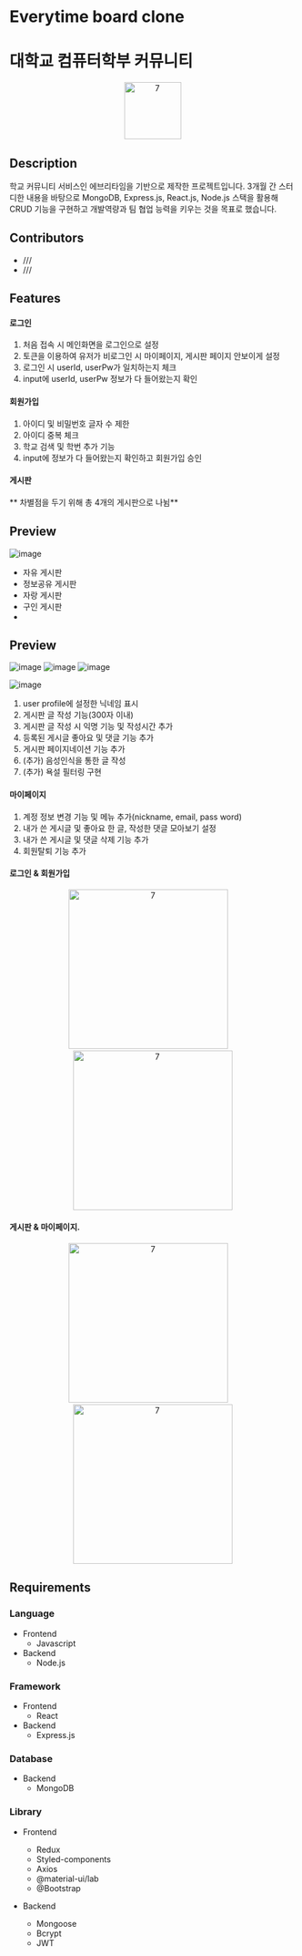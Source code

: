 # Everytime board clone

# 대학교 컴퓨터학부 커뮤니티 
 
<p align="center">
  <img width="100" alt="7" src="http://www.semyung.ac.kr/images/kor/sub01/bs01_sem_00.jpg">
</p>
 
## Description 

학교 커뮤니티 서비스인 에브리타임을 기반으로 제작한 프로젝트입니다. 3개월 간 스터디한 내용을 바탕으로 MongoDB, Express.js, React.js, Node.js 스택을 활용해 CRUD 기능을 구현하고 개발역량과 팀 협업 능력을 키우는 것을 목표로 했습니다.

## Contributors

- /// 
- ///

## Features
 
#### 로그인

1. 처음 접속 시 메인화면을 로그인으로 설정
2. 토큰을 이용하여 유저가 비로그인 시 마이페이지, 게시판 페이지 안보이게 설정
3. 로그인 시 userId, userPw가 일치하는지 체크
4. input에 userId, userPw 정보가 다 들어왔는지 확인

#### 회원가입

1. 아이디 및 비밀번호 글자 수 제한
2. 아이디 중복 체크
3. 학교 검색 및 학번 추가 기능
4. input에 정보가 다 들어왔는지 확인하고 회원가입 승인

#### 게시판

** 차별점을 두기 위해 총 4개의 게시판으로 나뉨**

## Preview
![image](https://user-images.githubusercontent.com/93184838/174944445-8fa8f870-3ca9-4208-a2aa-682ec7537800.png)

- 자유 게시판
- 정보공유 게시판
- 자랑 게시판
- 구인 게시판
- 
## Preview
![image](https://user-images.githubusercontent.com/93184838/174944610-6574d1f9-ea7e-40c6-984a-3d96dd570c24.png)
![image](https://user-images.githubusercontent.com/93184838/174944692-10725d2c-770a-4655-a97a-e7c2f51083b4.png)
![image](https://user-images.githubusercontent.com/93184838/174944701-9c7fdac5-f4e9-4a77-9163-6a3ae262f74d.png)

![image](https://user-images.githubusercontent.com/93184838/174944615-e46b9bfe-79d5-454c-b680-7085c8df1bd0.png)


1. user profile에 설정한 닉네임 표시
2. 게시판 글 작성 기능(300자 이내)
3. 게시판 글 작성 시 익명 기능 및 작성시간 추가
4. 등록된 게시글 좋아요 및 댓글 기능 추가
5. 게시판 페이지네이션 기능 추가
6. (추가) 음성인식을 통한 글 작성
7. (추가) 욕설 필터링 구현




#### 마이페이지

1. 계정 정보 변경 기능 및 메뉴 추가(nickname, email, pass word)
2. 내가 쓴 게시글 및 좋아요 한 글, 작성한 댓글 모아보기 설정
3. 내가 쓴 게시글 및 댓글 삭제 기능 추가
4. 회원탈퇴 기능 추가

#### 로그인 & 회원가입

<p align="center">
  <img width="280" alt="7" src="https://user-images.githubusercontent.com/71811780/108114998-e01c5000-70dc-11eb-97d2-de160f368d5a.gif">
  &nbsp;&nbsp;&nbsp;
  <img width="280" alt="7" src="https://user-images.githubusercontent.com/71811780/108112315-44d5ab80-70d9-11eb-8595-eda8af5d9d76.gif">
</p>

#### 게시판 & 마이페이지.

<p align="center">
  <img width="280" alt="7" src="https://user-images.githubusercontent.com/71811780/108112312-43a47e80-70d9-11eb-8b93-b34216d96f22.gif">
  &nbsp;&nbsp;&nbsp;
  <img width="280" alt="7" src="https://user-images.githubusercontent.com/71811780/108112317-4606d880-70d9-11eb-939f-64ee09f484da.gif">
</p>

## Requirements

### Language

- Frontend
  - Javascript
- Backend
  - Node.js

### Framework

- Frontend
  - React
- Backend
  - Express.js

### Database

- Backend
  - MongoDB

### Library

- Frontend

  - Redux
  - Styled-components
  - Axios
  - @material-ui/lab
  - @Bootstrap

- Backend
  - Mongoose
  - Bcrypt
  - JWT
